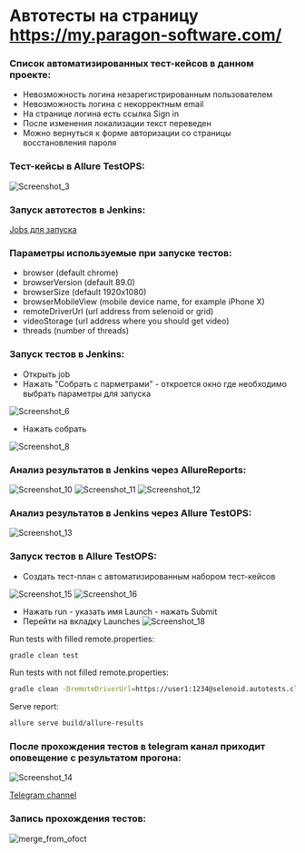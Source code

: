 
# Автотесты на страницу https://my.paragon-software.com/
### Cписок автоматизированных тест-кейсов в данном проекте:
- Невозможность логина незарегистрированным пользователем
- Невозможность логина c некорректным email
- На странице логина есть ссылка Sign in
- После изменения локализации текст переведен
- Можно вернуться к форме авторизации со страницы восстановления пароля
### Тест-кейсы в Allure TestOPS:
![Screenshot_3](https://user-images.githubusercontent.com/86876622/131252555-44ba0e15-2bfc-426f-87c1-31a071882c37.png)

### Запуск автотестов в Jenkins:
[Jobs для запуска](https://jenkins.autotests.cloud/job/start-project-lesson-12/)
### Параметры используемые при запуске тестов:
* browser (default chrome)
* browserVersion (default 89.0)
* browserSize (default 1920x1080)
* browserMobileView (mobile device name, for example iPhone X)
* remoteDriverUrl (url address from selenoid or grid)
* videoStorage (url address where you should get video)
* threads (number of threads)
### Запуск тестов в Jenkins:
- Открыть job 
- Нажать "Собрать с парметрами" - откроется окно где необходимо выбрать параметры для запуска

![Screenshot_6](https://user-images.githubusercontent.com/86876622/131253248-f38a2e8d-5858-4afd-91ff-1fcb904e3f2b.png)
- Нажать собрать

![Screenshot_8](https://user-images.githubusercontent.com/86876622/131253300-7229f3fa-c9f4-4721-a101-15a1b1d79540.png)

### Анализ результатов в Jenkins через AllureReports:
![Screenshot_10](https://user-images.githubusercontent.com/86876622/131253455-399dc8e9-2e9e-4a19-a357-e2208898f1dd.png)
![Screenshot_11](https://user-images.githubusercontent.com/86876622/131253465-840f3fe1-42ce-43d6-bd54-82225212e8f2.png)
![Screenshot_12](https://user-images.githubusercontent.com/86876622/131253495-d52ab347-d221-4355-82f4-3e1588abb4dd.png)
### Анализ результатов в Jenkins через Allure TestOPS:
![Screenshot_13](https://user-images.githubusercontent.com/86876622/131253540-0fd62509-30c7-45f6-a71b-9009ccf8d623.png)

### Запуск тестов в Allure TestOPS:
- Создать тест-план с автоматизированным набором тест-кейсов

![Screenshot_15](https://user-images.githubusercontent.com/86876622/131254008-0d299b53-c237-4c11-9c4b-0e11b734417e.png)
![Screenshot_16](https://user-images.githubusercontent.com/86876622/131254012-b016be31-b988-4e49-a2bd-e47aba18d44f.png)
- Нажать run - указать имя Launch - нажать Submit
- Перейти на вкладку Launches
![Screenshot_18](https://user-images.githubusercontent.com/86876622/131254116-bcc07462-4a7a-4c75-8991-aa5ca415272d.png)

Run tests with filled remote.properties:
```bash
gradle clean test
```

Run tests with not filled remote.properties:
```bash
gradle clean -DremoteDriverUrl=https://user1:1234@selenoid.autotests.cloud/wd/hub/ -DvideoStorage=https://selenoid.autotests.cloud/video/ -Dthreads=1 test
```

Serve report:
```bash
allure serve build/allure-results
```


### После прохождения тестов в telegram канал приходит оповещение с результатом прогона:
![Screenshot_14](https://user-images.githubusercontent.com/86876622/131253867-f2a9e365-bcfa-44ce-9985-0ee45d3d1478.png)

[Telegram channel](https://t.me/auto_tests_paragon)


### Запись прохождения тестов:

![merge_from_ofoct](https://user-images.githubusercontent.com/86876622/131255581-5e0b1ef5-e3f0-4aff-b93d-9807bf8f590d.gif)
